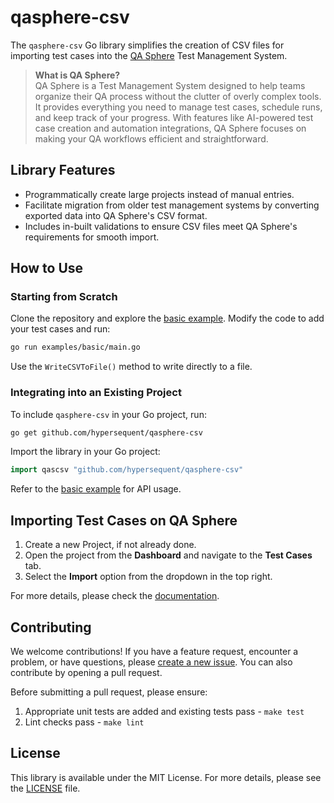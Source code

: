 # qasphere-csv

The `qasphere-csv` Go library simplifies the creation of CSV files for importing test cases into the [QA Sphere](https://qasphere.com/) Test Management System.

>**What is QA Sphere?**  
>QA Sphere is a Test Management System designed to help teams organize their QA process without the clutter
>of overly complex tools. It provides everything you need to manage test cases, schedule runs, and
>keep track of your progress. With features like AI-powered test case creation and automation integrations,
>QA Sphere focuses on making your QA workflows efficient and straightforward.


## Library Features

- Programmatically create large projects instead of manual entries.
- Facilitate migration from older test management systems by converting exported data into QA Sphere's CSV format.
- Includes in-built validations to ensure CSV files meet QA Sphere's requirements for smooth import.

## How to Use

### Starting from Scratch

Clone the repository and explore the [basic example](examples/basic/main.go). Modify the code to add your test cases and run:

```bash
go run examples/basic/main.go
```

Use the `WriteCSVToFile()` method to write directly to a file.

### Integrating into an Existing Project

To include `qasphere-csv` in your Go project, run:

```bash
go get github.com/hypersequent/qasphere-csv
```

Import the library in your Go project:

```go
import qascsv "github.com/hypersequent/qasphere-csv"
```

Refer to the [basic example](examples/basic/main.go) for API usage.

## Importing Test Cases on QA Sphere

1. Create a new Project, if not already done.
2. Open the project from the **Dashboard** and navigate to the **Test Cases** tab.
3. Select the **Import** option from the dropdown in the top right.

For more details, please check the [documentation](https://docs.qasphere.com/).

## Contributing

We welcome contributions! If you have a feature request, encounter a problem, or have questions, please [create a new issue](https://github.com/Hypersequent/qasphere-csv/issues/new/choose). You can also contribute by opening a pull request.

Before submitting a pull request, please ensure:
1. Appropriate unit tests are added and existing tests pass - `make test`
2. Lint checks pass - `make lint`

## License

This library is available under the MIT License. For more details, please see the [LICENSE](license) file.
